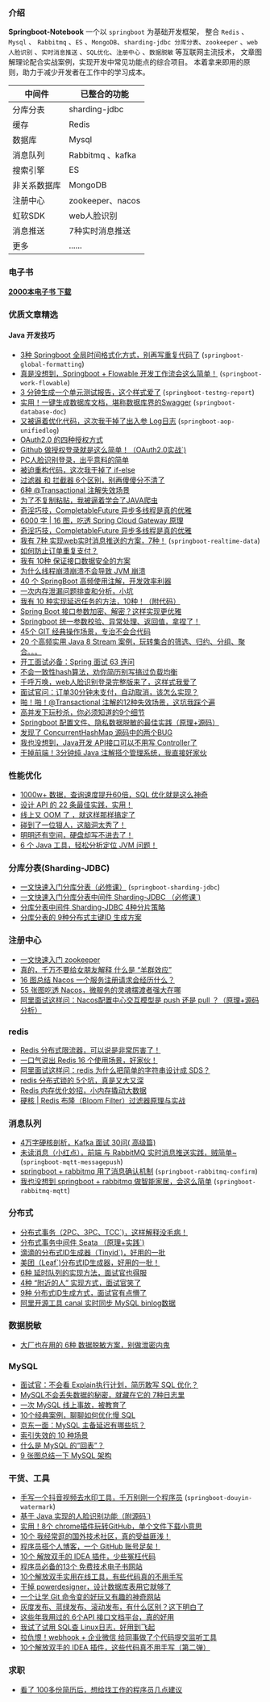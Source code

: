 ### 介绍

**Springboot-Notebook** 一个以 `springboot` 为基础开发框架，
整合 `Redis` 、`Mysql` 、 `Rabbitmq` 、`ES` 、`MongoDB`、`sharding-jdbc
分库分表`、`zookeeper` 、`web人脸识别` 、`实时消息推送` 、`SQL优化`、`注册中心` 、`数据脱敏` 等互联网主流技术，
文章图解理论配合实战案例，实现开发中常见功能点的综合项目。
本着拿来即用的原则，助力于减少开发者在工作中的学习成本。

中间件 | 已整合的功能
-------- | -----
分库分表 | sharding-jdbc
缓存  | Redis
数据库  | Mysql
消息队列  | Rabbitmq 、kafka
搜索引擎  | ES
非关系数据库  | MongoDB
注册中心  | zookeeper、nacos
虹软SDK  | web人脸识别
消息推送  | 7种实时消息推送
更多 | ......


### 电子书

[**2000本电子书 下载**](https://github.com/chengxy-nds/Firebook-Library)

### 优质文章精选

#### Java 开发技巧

- [3种 Springboot 全局时间格式化方式，别再写重复代码了](https://mp.weixin.qq.com/s/MeDfnL__jdEq7Yi48vg_vA) (`springboot-global-formatting`)
- [真是没想到，Springboot + Flowable 开发工作流会这么简单！](https://mp.weixin.qq.com/s/hXS9HirRnhYRMIwd4GVeIQ) (`springboot-work-flowable`)
- [3 分钟生成一个单元测试报告，这个样式爱了](https://mp.weixin.qq.com/s/5IW76pMMxRtVF-ewmp1PGw) (`springboot-testng-report`)
- [实用！一键生成数据库文档，堪称数据库界的Swagger](https://mp.weixin.qq.com/s/nqxWD85XdhR1AHAa2ql65A) (`springboot-database-doc`)
- [又被逼着优化代码，这次我干掉了出入参 Log日志](https://mp.weixin.qq.com/s/hZ7KiFyeDMRCPUoNlCXO6w) (`springboot-aop-unifiedlog`)
- [OAuth2.0 的四种授权方式](https://mp.weixin.qq.com/s/in_E1pKqQc8wkPXT61g8gQ)
- [Github 做授权登录就是这么简单！（OAuth2.0实战`)](https://mp.weixin.qq.com/s/KzWE4EtZ6F4_-2fYnVA5QA)
- [PC人脸识别登录，出乎意料的简单](https://mp.weixin.qq.com/s/YMgMRhd4E9ovGf_Kp19pPQ)
- [被迫重构代码，这次我干掉了 if-else](https://mp.weixin.qq.com/s/-nmGpxa4nao8jPwuPgf0LQ)
- [过滤器 和 拦截器 6个区别，别再傻傻分不清了](https://mp.weixin.qq.com/s/KwlqFezzTkOfg97M59n3GA)
- [6种 @Transactional 注解失效场景](https://mp.weixin.qq.com/s/wUQwzPGo3NNodr2pHzB_lw)
- [为了不复制粘贴，我被逼着学会了JAVA爬虫](https://mp.weixin.qq.com/s/rF9W00BUCCYHo7M6W5TBoA)
- [奇淫巧技，CompletableFuture 异步多线程是真的优雅](https://mp.weixin.qq.com/s/hFULNO8ehi-zBsz-K_jn5g)
- [6000 字 | 16 图，吃透 Spring Cloud Gateway 原理](https://mp.weixin.qq.com/s/e_B9HUhOfqWiKWN-k2Yrjg)
- [奇淫巧技，CompletableFuture 异步多线程是真的优雅](https://mp.weixin.qq.com/s/hFULNO8ehi-zBsz-K_jn5g)
- [我有 7种 实现web实时消息推送的方案，7种！](https://mp.weixin.qq.com/s/xQV81HiD8hkzx2wMc3ZT7A) (`springboot-realtime-data`)
- [如何防止订单重复支付？](https://mp.weixin.qq.com/s/YRs6IuW0ZWmQfyRff-SA1Q)
- [我有 10种 保证接口数据安全的方案](https://mp.weixin.qq.com/s/mn-6jxa7dSl6ET3t8dtgsQ)
- [为什么线程崩溃崩溃不会导致 JVM 崩溃](https://mp.weixin.qq.com/s/aZX1unol6bQr67T54Qt44A)
- [40 个 SpringBoot 高频使用注解，开发效率利器](https://mp.weixin.qq.com/s/Nn5gePR9ilUGv1fKOWikww)
- [一次内存泄漏问题排查和分析，小坑](https://mp.weixin.qq.com/s/olmlcGTxISZlMunL0HoXkw)
- [我有 10 种实现延迟任务的方法，10种！（附代码）](https://mp.weixin.qq.com/s/YvaFbOF9yhbaDHOubQsEiQ)
- [Spring Boot 接口参数加密、解密？这样实现更优雅](https://mp.weixin.qq.com/s/xq9bmpLJw6aqttTPyq_omA)
- [Springboot 统一参数校验、异常处理、返回值，拿捏了！](https://mp.weixin.qq.com/s/rNKgyP2SSL4e2h5d5LhcsA)
- [45个 GIT 经典操作场景，专治不会合代码](https://mp.weixin.qq.com/s/2p4m63JdsCjBpVku-WaZyA)
- [20 个高频实用 Java 8 Stream 案例，玩转集合的筛选、归约、分组、聚合。。。](https://mp.weixin.qq.com/s/9EpwnVGMb4DBF0PWQS6gNg)
- [开工面试必备：Spring 面试 63 连问](https://mp.weixin.qq.com/s/NTn3SLt6vogxKoQ1AJnpAw)
- [不会一致性hash算法，劝你简历别写搞过负载均衡](https://mp.weixin.qq.com/s/8JSqeoxuSX0zZu2w0swjKA)
- [千呼万唤，web人脸识别登录完整版来了，这样式我爱了](https://mp.weixin.qq.com/s/PHB2c96_1yqiVRmybu4Odw)
- [面试官问：订单30分钟未支付，自动取消，该怎么实现？](https://mp.weixin.qq.com/s/79F46OVHk04MefCunimDxw)
- [啪！啪！@Transactional 注解的12种失效场景，这坑我踩个遍](https://mp.weixin.qq.com/s/nu_9tl4aEeIpHDWqOq_hqg)
- [高并发下玩秒杀，你必须知道的9个细节](https://mp.weixin.qq.com/s/XI2r07AdEuxBPCxLpgyauw)
- [Springboot 配置文件、隐私数据脱敏的最佳实践（原理+源码）](https://mp.weixin.qq.com/s/cy31gsjRi6S4ug2RuJ1yjw)
- [发现了 ConcurrentHashMap 源码中的两个BUG](https://mp.weixin.qq.com/s/wo1dz67backTKOSAxWmv8Q)
- [我也没想到，Java开发 API接口可以不用写 Controller了](https://mp.weixin.qq.com/s/Gu68x2i3diPtDCIX54oMDw)
- [干掉前端！3分钟纯 Java 注解搭个管理系统，我直接好家伙](https://mp.weixin.qq.com/s/F4j_VL8ksc5RjjY_abz3Pw)

### 性能优化

- [1000w+ 数据，查询速度提升60倍，SQL 优化就是这么神奇](https://mp.weixin.qq.com/s/MmKB597kFYTaX8adVUyw2g)
- [设计 API 的 22 条最佳实践，实用！](https://mp.weixin.qq.com/s/YgaYLyqCJQ-bXoA5F5ygxg)
- [线上又 OOM 了 ，就这样那样搞定了](https://mp.weixin.qq.com/s/_3qjISGb26f4dMkf51hzbw)
- [碰到了一位狠人，这脑洞太秀了！](https://mp.weixin.qq.com/s/iCcwDgQuVTcNQqEalSQHNQ)
- [明明还有空间，硬盘却写不进去了！](https://mp.weixin.qq.com/s/PPFZbyDfZLYn8HTPr3yzWA)
- [6 个 Java 工具，轻松分析定位 JVM 问题！](https://mp.weixin.qq.com/s/BSuj7MrDQb8qR_lppTCq2g)

### 分库分表(Sharding-JDBC)

- [一文快速入门分库分表（必修课）](https://mp.weixin.qq.com/s/rYG58KS9kHDDOMajKT9y5Q)  (`springboot-sharding-jdbc`)
- [一文快速入门分库分表中间件 Sharding-JDBC （必修课`)](https://mp.weixin.qq.com/s/M8yA6CsHMnBAIelc4JMk2Q)
- [分库分表中间件 Sharding-JDBC 4种分片策略](https://mp.weixin.qq.com/s/AUvcsschhqrhKopM5-XeMA)
- [分库分表的 9种分布式主键ID 生成方案](https://mp.weixin.qq.com/s/x1gVtnKh2OEAzSwv0sFDxg)

### 注册中心

- [一文快速入门 zookeeper](https://mp.weixin.qq.com/s/FdG5jd3zEh6ug3vbE-zhLg)
- [真的，千万不要给女朋友解释 什么是 “羊群效应”](https://mp.weixin.qq.com/s/PiypKum7ahQbugIV37PZxw)
- [16 图总结 Nacos 一个服务注册请求会经历什么？](https://mp.weixin.qq.com/s/AX74Fu4b0s4DevyR7JgV0A)
- [55 张图吃透 Nacos，微服务的灵魂摆渡者强大在哪](https://mp.weixin.qq.com/s/ovlRj75jeR13VUsHKIiNvA)
- [阿里面试这样问：Nacos配置中心交互模型是 push 还是 pull ？（原理+源码分析）](https://mp.weixin.qq.com/s/94ftESkDoZI9gAGflLiGwg)

### redis

- [Redis 分布式限流器，可以说是非常厉害了！](https://mp.weixin.qq.com/s/kyFAWH3mVNJvurQDt4vchA)
- [一口气说出 Redis 16 个使用场景，好家伙！](https://mp.weixin.qq.com/s/TqawgarywNwtCKRt_TdKWA)
- [阿里面试这样问：redis 为什么把简单的字符串设计成 SDS？](https://mp.weixin.qq.com/s/_rMBe4TJZV3IerTlejimYw)
- [redis 分布式锁的 5个坑，真是又大又深](https://mp.weixin.qq.com/s/lvbZamr4_t2GKDiuEWi_IQ)
- [Redis 内存优化妙招，小内存撬动大数据](https://mp.weixin.qq.com/s/HrkFuhcaTkfd39_0a7EGcg)
- [硬核 | Redis 布隆（Bloom Filter）过滤器原理与实战](https://mp.weixin.qq.com/s/0tpiecFnbcJ6TgeuTrbX8w)

### 消息队列

- [4万字硬核剖析，Kafka 面试 30问( 高级篇)](https://mp.weixin.qq.com/s/rRypyd-ipelJAgB9WNv_dA)
- [未读消息（小红点），前端 与 RabbitMQ 实时消息推送实践，贼简单~](https://mp.weixin.qq.com/s/U-fUGr9i1MVa4PoVyiDFCg)
  (`springboot-mqtt-messagepush`)
- [springboot + rabbitmq 用了消息确认机制](https://mp.weixin.qq.com/s/me1bfFwzQDAn7EDOgoR65g)
  (`springboot-rabbitmq-confirm`)
- [我也没想到 springboot + rabbitmq 做智能家居，会这么简单](https://mp.weixin.qq.com/s/udFE6k9pPetIWsa6KeErrA) (`springboot-rabbitmq-mqtt`)

### 分布式

- [分布式事务（2PC、3PC、TCC`)，这样解释没毛病！](https://mp.weixin.qq.com/s/08ixco06hMw99365vDiM0w)
- [分布式事务中间件 Seata （原理+实践`)](https://mp.weixin.qq.com/s/hiiVNElHucAr5SnAWG4BIw)
- [滴滴的分布式ID生成器（Tinyid`)，好用的一批](https://mp.weixin.qq.com/s/_k__8MT7qGDoi7gPA_1X8A)
- [美团（Leaf`)分布式ID生成器，好用的一批！](https://mp.weixin.qq.com/s/Jq8OP2o7UuOsiT3H140-fw)
- [6种 延时队列的实现方法，面试官也得服](https://mp.weixin.qq.com/s/tM3QVIdNtPW3x0w--LRy3Q)
- [4种 “附近的人” 实现方式，面试官笑了](https://mp.weixin.qq.com/s/Y8n-womOgOHqqzZ6AngJOQ)
- [9种 分布式ID生成方式，面试官有点懵了](https://mp.weixin.qq.com/s/0RBeWV-any_Rb9JbVPvcfw)
- [阿里开源工具 canal 实时同步 MySQL binlog数据](https://mp.weixin.qq.com/s/ba842AgFDlqQm59AuNY6Ww)

### 数据脱敏

- [大厂也在用的 6种 数据脱敏方案，别做泄密内鬼](https://mp.weixin.qq.com/s/_Dgekk1AJsIx0TTlnH6kUA)

### MySQL

- [面试官：不会看 Explain执行计划，简历敢写 SQL 优化？](https://mp.weixin.qq.com/s/AaCbTVRk0OZ00nQgJ8wqRQ)
- [MySQL不会丢失数据的秘密，就藏在它的 7种日志里](https://mp.weixin.qq.com/s/-v6CHvvAwtuznG-bzZKQ0w)
- [一次 MySQL 线上事故，被教育了](https://mp.weixin.qq.com/s/gxnqc6cb5ggCH0p2_7FGdQ)
- [10个经典案例，聊聊如何优化慢 SQL](https://mp.weixin.qq.com/s/7yBCMEMPQ5VzY2bhf3pYhg)
- [京东一面：MySQL 主备延迟有哪些坑？](https://mp.weixin.qq.com/s/DPUdfxJHwJsnycPDTSfDQw)
- [索引失效的 10 种场景](https://mp.weixin.qq.com/s/htPqe0V-YZ1pcgOmB142TQ)
- [什么是 MySQL 的“回表”？](https://mp.weixin.qq.com/s/xagY-bzoHOfoO-fjUFOkzw)
- [9 张图总结一下 MySQL 架构](https://mp.weixin.qq.com/s/GAH8hcT-pIln9NN1en1PLA)

### 干货、工具

- [手写一个抖音视频去水印工具，千万别刚一个程序员](https://mp.weixin.qq.com/s/Cq6_oQdHqr5_zsBc68Xn5Q) (`springboot-douyin-watermark`)
- [基于 Java 实现的人脸识别功能（附源码`)](https://mp.weixin.qq.com/s/noTX_dlhGCPmf7B1xAcS-A)
- [实用！8个 chrome插件玩转GitHub，单个文件下载小意思](https://mp.weixin.qq.com/s/ulRsWrtdlA2A5MmCdQo_aw)
- [10个 我经常逛的国外技术社区，真的受益匪浅！](https://mp.weixin.qq.com/s/irNZLVilr2x7krCz2SylOA)
- [程序员搭个人博客，一个 GitHub 账号足矣！](https://mp.weixin.qq.com/s/GHqgIVKfoOWlSDUX4oHuNA)
- [10个 解放双手的 IDEA 插件，少些冤枉代码](https://mp.weixin.qq.com/s/aWQDlujb-j1ufdraA-bC6g)
- [程序员必备的13个 免费技术电子书网站](https://mp.weixin.qq.com/s/HlzUgDRtj3PQXiEE2oouOA)
- [10个解放双手实用在线工具，有些代码真的不用手写](https://mp.weixin.qq.com/s/Gj8NlKToTZEzBpnBeSRzcA)
- [干掉 powerdesigner，设计数据库表用它就够了](https://mp.weixin.qq.com/s/MlzZLxv8RVO_mhPTJL4nyw)
- [一个让学 Git 命令变的好玩又有趣的神奇网站](https://mp.weixin.qq.com/s/vcVOR7Ng4Zu2ImagDlrLPw)
- [灰度发布、蓝绿发布、滚动发布，有什么区别？这下明白了](https://mp.weixin.qq.com/s/gecVbHj_51On8OEPDWMInw)
- [这些年我用过的 6个API 接口文档平台，真的好用](https://mp.weixin.qq.com/s/hy0DbltE61nmsfuQLLTOwg)
- [我试了试用 SQL查 Linux日志，好用到飞起](https://mp.weixin.qq.com/s/wLnZYFUj9LLvV41ZBUJykAs)
- [拉仇恨！webhook + 企业微信 给同事做了个代码提交监听工具](https://mp.weixin.qq.com/s/GYLWccRxAsJlLPeI2vfuRQ)
- [10个解放双手的 IDEA 插件，这些代码真不用手写（第二弹）](https://mp.weixin.qq.com/s/rBhBiyNQ7hFnK-ryQvCO7g)

### 求职

- [看了 100多份简历后，想给找工作的程序员几点建议](https://mp.weixin.qq.com/s/iVBbzaNpC--Tk6c-JfwtUQ)
